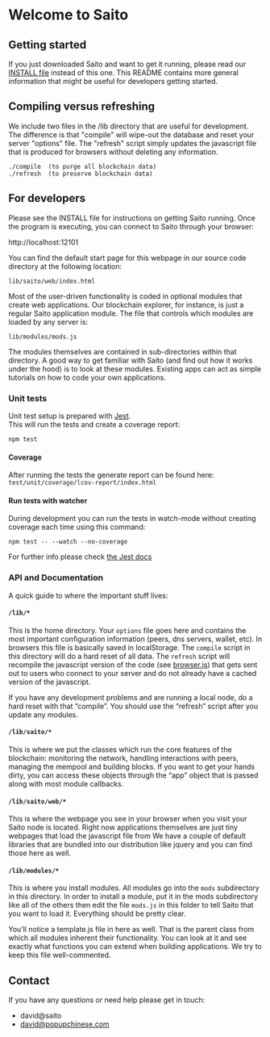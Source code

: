 # Welcome to Saito

## Getting started
If you just downloaded Saito and want to get it running, please read our 
[INSTALL file](INSTALL.md) instead of this one. This README contains more general
information that might be useful for developers getting started.



## Compiling versus refreshing
We include two files in the /lib directory that are useful for development. 
The difference is that "compile" will wipe-out the database and reset your 
server "options" file. The "refresh" script simply updates the javascript 
file that is produced for browsers without deleting any information.

```
./compile  (to purge all blockchain data)
./refresh  (to preserve blockchain data)
```


## For developers
Please see the INSTALL file for instructions on getting Saito running. 
Once the program is executing, you can connect to Saito through your 
browser:

http://localhost:12101

You can find the default start page for this webpage in our source code
directory at the following location:
```
lib/saito/web/index.html
```

Most of the user-driven functionality is coded in optional modules that 
create web applications. Our blockchain explorer, for instance, is just 
a regular Saito application module. The file that controls which modules 
are loaded by any server is:
```
lib/modules/mods.js
```

The modules themselves are contained in sub-directories within that 
directory. A good way to get familiar with Saito (and find out how it
works under the hood) is to look at these modules. Existing apps can 
act as simple tutorials on how to code your own applications.  


### Unit tests
Unit test setup is prepared with [Jest](https://facebook.github.io/jest).  
This will run the tests and create a coverage report:
```
npm test
```

#### Coverage
After running the tests the generate report can be found here:  
`test/unit/coverage/lcov-report/index.html`


#### Run tests with watcher
During development you can run the tests in watch-mode without creating coverage each time using this command:
```
npm test -- --watch --no-coverage
```
For further info please check [the Jest docs](https://facebook.github.io/jest/docs/en/getting-started.html)

### API and Documentation
A quick guide to where the important stuff lives:

#### `/lib/*`

This is the home directory. Your `options` file goes here and contains the most important configuration information (peers, dns servers, wallet, etc). In browsers this file is basically saved in localStorage. The `compile` script in this directory will do a hard reset of all data. The `refresh` script will recompile the javascript version of the code (see [browser.js](https://github.com/trevelyan/saito/blob/master/lib/browser.js)) that gets sent out to users who connect to your server and do not already have a cached version of the javascript.  

If you have any development problems and are running a local node, do a hard reset with that “compile”. You should use the “refresh” script after you update any modules.

#### `/lib/saito/*`

This is where we put the classes which run the core features of the blockchain: monitoring the network, handling interactions with peers, managing the mempool and building blocks. If you want to get your hands dirty, you can access these objects through the “app” object that is passed along with most module callbacks.

#### `/lib/saito/web/*`

This is where the webpage you see in your browser when you visit your Saito node is located. Right now applications themselves are just tiny webpages that load the javascript file from We have a couple of default libraries that are bundled into our distribution like jquery and you can find those here as well.

#### `/lib/modules/*`

This is where you install modules. All modules go into the `mods` subdirectory in this directory. In order to install a module, put it in the mods subdirectory like all of the others then edit the file `mods.js` in this folder to tell Saito that you want to load it. Everything should be pretty clear.  

You’ll notice a template.js file in here as well. That is the parent class from which all modules inherent their functionality. You can look at it and see exactly what functions you can extend when building applications. We try to keep this file well-commented.


## Contact
If you have any questions or need help please get in touch:  

* david@saito
* david@popupchinese.com  
